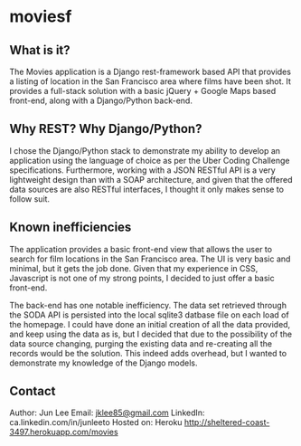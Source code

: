 moviesf
=======

What is it?
------------
The Movies application is a Django rest-framework based API that provides a listing of location in the San Francisco area where films have been shot. It provides a full-stack solution with a basic jQuery + Google Maps based front-end, along with a Django/Python back-end.

Why REST? Why Django/Python?
------------
I chose the Django/Python stack to demonstrate my ability to develop an application using the language of choice as per the Uber Coding Challenge specifications. Furthermore, working with a JSON RESTful API is a very lightweight design than with a SOAP architecture, and given that the offered data sources are also RESTful interfaces, I thought it only makes sense to follow suit.

Known inefficiencies
--------------------
The application provides a basic front-end view that allows the user to search for film locations in the San Francisco area. The UI is very basic and minimal, but it gets the job done. Given that my experience in CSS, Javascript is not one of my strong points, I decided to just offer a basic front-end.

The back-end has one notable inefficiency. The data set retrieved through the SODA API is persisted into the local sqlite3 datbase file on each load of the homepage. I could have done an initial creation of all the data provided, and keep using the data as is, but I decided that due to the possibility of the data source changing, purging the existing data and re-creating all the records would be the solution. This indeed adds overhead, but I wanted to demonstrate my knowledge of the Django models.

Contact
-------
Author: Jun Lee
Email: jklee85@gmail.com
LinkedIn: ca.linkedin.com/in/junleeto
Hosted on: Heroku http://sheltered-coast-3497.herokuapp.com/movies
